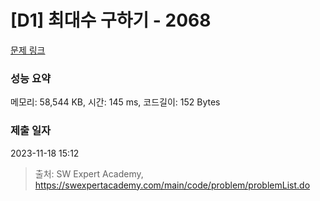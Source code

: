 # [D1] 최대수 구하기 - 2068 

[문제 링크](https://swexpertacademy.com/main/code/problem/problemDetail.do?contestProbId=AV5QQhbqA4QDFAUq) 

### 성능 요약

메모리: 58,544 KB, 시간: 145 ms, 코드길이: 152 Bytes

### 제출 일자

2023-11-18 15:12



> 출처: SW Expert Academy, https://swexpertacademy.com/main/code/problem/problemList.do